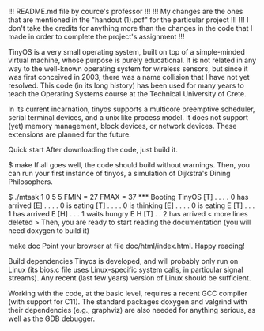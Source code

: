 !!! README.md file by cource's professor !!!
!!! My changes are the ones that are mentioned in the "handout (1).pdf" for the particular project !!!
!!! I don't take the credits for anything more than the changes in the code that I made in order to complete the project's assignment !!!

TinyOS is a very small operating system, built on top of a simple-minded virtual machine, whose purpose is purely educational. It is not related in any way to the well-known operating system for wireless sensors, but since it was first conceived in 2003, there was a name collision that I have not yet resolved. This code (in its long history) has been used for many years to teach the Operating Systems course at the Technical University of Crete.

In its current incarnation, tinyos supports a multicore preemptive scheduler, serial terminal devices, and a unix like process model. It does not support (yet) memory management, block devices, or network devices. These extensions are planned for the future.

Quick start
After downloading the code, just build it.

$ make
If all goes well, the code should build without warnings. Then, you can run your first instance of tinyos, a simulation of Dijkstra's Dining Philosophers.

$ ./mtask 1 0 5 5
FMIN = 27    FMAX = 37
*** Booting TinyOS
[T] .  .  .  .      0 has arrived
[E] .  .  .  .      0 is eating
[T] .  .  .  .      0 is thinking
[E] .  .  .  .      0 is eating
 E [T] .  .  .      1 has arrived
 E [H] .  .  .      1 waits hungry
 E  H [T] .  .      2 has arrived
< more lines deleted >
Then, you are ready to start reading the documentation (you will need doxygen to build it)

make doc
Point your browser at file doc/html/index.html. Happy reading!

Build dependencies
Tinyos is developed, and will probably only run on Linux (its bios.c file uses Linux-specific system calls, in particular signal streams). Any recent (last few years) version of Linux should be sufficient.

Working with the code, at the basic level, requires a recent GCC compiler (with support for C11). The standard packages doxygen and valgrind with their dependencies (e.g., graphviz) are also needed for anything serious, as well as the GDB debugger.
